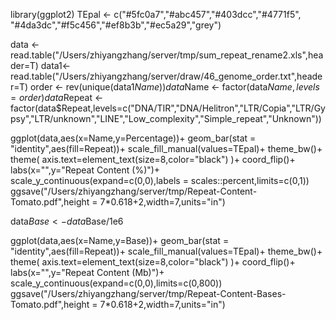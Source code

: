 
library(ggplot2)
TEpal <- c("#5fc0a7","#abc457","#403dcc","#4771f5",
           "#4da3dc","#f5c456","#ef8b3b","#ec5a29","grey")

data <- read.table("/Users/zhiyangzhang/server/tmp/sum_repeat_rename2.xls",header=T)
data1<- read.table("/Users/zhiyangzhang/server/draw/46_genome_order.txt",header=T)
order <- rev(unique(data1$Name))
data$Name <- factor(data$Name,levels=order)
data$Repeat <- factor(data$Repeat,levels=c("DNA/TIR","DNA/Helitron","LTR/Copia","LTR/Gypsy","LTR/unknown","LINE","Low_complexity","Simple_repeat","Unknown"))

ggplot(data,aes(x=Name,y=Percentage))+
  geom_bar(stat = "identity",aes(fill=Repeat))+
  scale_fill_manual(values=TEpal)+
  theme_bw()+
  theme(
    axis.text=element_text(size=8,color="black")
  )+
  coord_flip()+
  labs(x="",y="Repeat Content (%)")+
  scale_y_continuous(expand=c(0,0),labels = scales::percent,limits=c(0,1))
ggsave("/Users/zhiyangzhang/server/tmp/Repeat-Content-Tomato.pdf",height = 7*0.618+2,width=7,units="in")

   data$Base <- data$Base/1e6

ggplot(data,aes(x=Name,y=Base))+
  geom_bar(stat = "identity",aes(fill=Repeat))+
  scale_fill_manual(values=TEpal)+
  theme_bw()+
  theme(
    axis.text=element_text(size=8,color="black")
  )+
  coord_flip()+
  labs(x="",y="Repeat Content (Mb)")+
  scale_y_continuous(expand=c(0,0),limits=c(0,800))
ggsave("/Users/zhiyangzhang/server/tmp/Repeat-Content-Bases-Tomato.pdf",height = 7*0.618+2,width=7,units="in")
